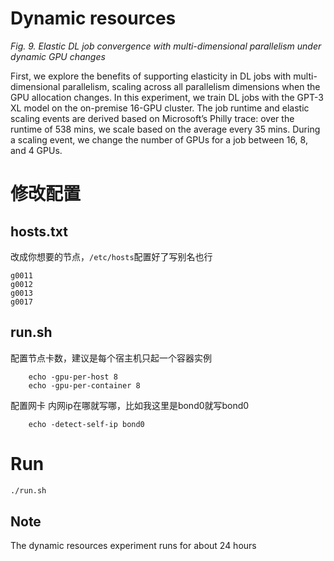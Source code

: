 # Dynamic resources
_Fig. 9. Elastic DL job convergence with multi-dimensional parallelism under dynamic GPU changes_

First, we explore the benefits of supporting elasticity in DL jobs with multi-dimensional parallelism, scaling across all parallelism dimensions when the GPU allocation changes.
In this experiment, we train DL jobs with the GPT-3 XL model on the on-premise 16-GPU cluster. The job runtime and elastic scaling events are derived based on Microsoft’s Philly trace: over the runtime of 538 mins, we scale based on the average every 35 mins. During a scaling event, we change the number of GPUs for a job between 16, 8, and 4 GPUs.

# 修改配置
## hosts.txt
改成你想要的节点，```/etc/hosts```配置好了写别名也行
```
g0011
g0012
g0013
g0017
```
  
## run.sh
配置节点卡数，建议是每个宿主机只起一个容器实例
```
    echo -gpu-per-host 8
    echo -gpu-per-container 8
```
配置网卡
内网ip在哪就写哪，比如我这里是bond0就写bond0
```
    echo -detect-self-ip bond0
```
# Run
```sh
./run.sh
```

## Note
The dynamic resources experiment runs for about 24 hours
